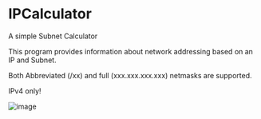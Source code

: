 # IPCalculator
A simple Subnet Calculator

This program provides information about network addressing based on an IP and Subnet.

Both Abbreviated (/xx) and full (xxx.xxx.xxx.xxx) netmasks are supported.

IPv4 only!

![image](https://github.com/MegaKG/IPCalculator/assets/86876509/8bc9a315-7538-4af3-9af3-c53a616704ae)
